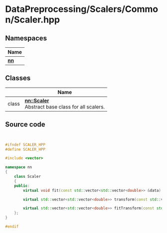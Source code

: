 # DataPreprocessing/Scalers/Common/Scaler.hpp



## Namespaces

| Name           |
| -------------- |
| **[nn](../Namespaces/namespacenn.md)**  |

## Classes

|                | Name           |
| -------------- | -------------- |
| class | **[nn::Scaler](../Classes/classnn_1_1_scaler.md)** <br>Abstract base class for all scalers.  |




## Source code

```cpp


#ifndef SCALER_HPP
#define SCALER_HPP

#include <vector>

namespace nn
{
    class Scaler
    {
    public:
        virtual void fit(const std::vector<std::vector<double>> &data) = 0;

        virtual std::vector<std::vector<double>> transform(const std::vector<std::vector<double>> &data) = 0;

        virtual std::vector<std::vector<double>> fitTransform(const std::vector<std::vector<double>> &data) = 0;
    };
}

#endif
```
